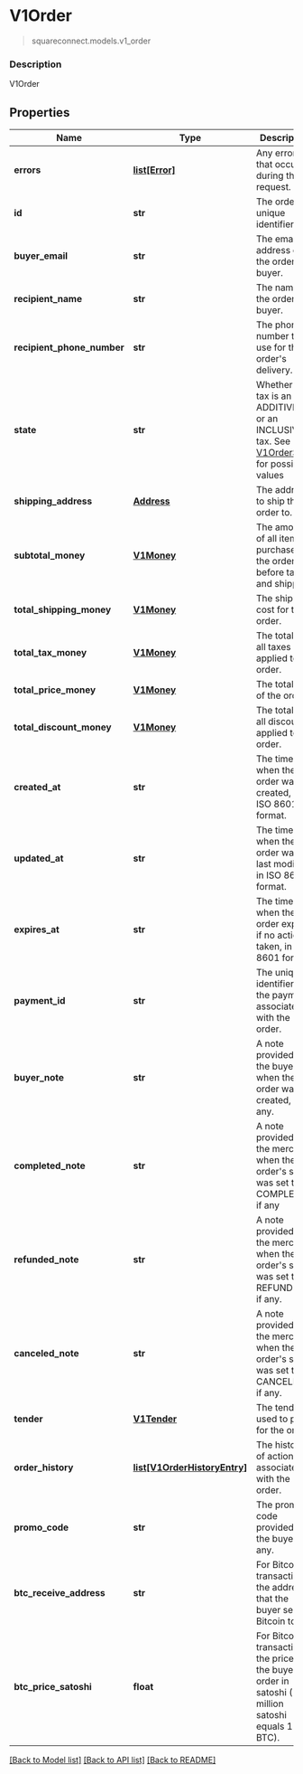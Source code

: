 # V1Order
> squareconnect.models.v1_order

### Description

V1Order

## Properties
Name | Type | Description | Notes
------------ | ------------- | ------------- | -------------
**errors** | [**list[Error]**](Error.md) | Any errors that occurred during the request. | [optional] 
**id** | **str** | The order&#39;s unique identifier. | [optional] 
**buyer_email** | **str** | The email address of the order&#39;s buyer. | [optional] 
**recipient_name** | **str** | The name of the order&#39;s buyer. | [optional] 
**recipient_phone_number** | **str** | The phone number to use for the order&#39;s delivery. | [optional] 
**state** | **str** | Whether the tax is an ADDITIVE tax or an INCLUSIVE tax. See [V1OrderState](#type-v1orderstate) for possible values | [optional] 
**shipping_address** | [**Address**](Address.md) | The address to ship the order to. | [optional] 
**subtotal_money** | [**V1Money**](V1Money.md) | The amount of all items purchased in the order, before taxes and shipping. | [optional] 
**total_shipping_money** | [**V1Money**](V1Money.md) | The shipping cost for the order. | [optional] 
**total_tax_money** | [**V1Money**](V1Money.md) | The total of all taxes applied to the order. | [optional] 
**total_price_money** | [**V1Money**](V1Money.md) | The total cost of the order. | [optional] 
**total_discount_money** | [**V1Money**](V1Money.md) | The total of all discounts applied to the order. | [optional] 
**created_at** | **str** | The time when the order was created, in ISO 8601 format. | [optional] 
**updated_at** | **str** | The time when the order was last modified, in ISO 8601 format. | [optional] 
**expires_at** | **str** | The time when the order expires if no action is taken, in ISO 8601 format. | [optional] 
**payment_id** | **str** | The unique identifier of the payment associated with the order. | [optional] 
**buyer_note** | **str** | A note provided by the buyer when the order was created, if any. | [optional] 
**completed_note** | **str** | A note provided by the merchant when the order&#39;s state was set to COMPLETED, if any | [optional] 
**refunded_note** | **str** | A note provided by the merchant when the order&#39;s state was set to REFUNDED, if any. | [optional] 
**canceled_note** | **str** | A note provided by the merchant when the order&#39;s state was set to CANCELED, if any. | [optional] 
**tender** | [**V1Tender**](V1Tender.md) | The tender used to pay for the order. | [optional] 
**order_history** | [**list[V1OrderHistoryEntry]**](V1OrderHistoryEntry.md) | The history of actions associated with the order. | [optional] 
**promo_code** | **str** | The promo code provided by the buyer, if any. | [optional] 
**btc_receive_address** | **str** | For Bitcoin transactions, the address that the buyer sent Bitcoin to. | [optional] 
**btc_price_satoshi** | **float** | For Bitcoin transactions, the price of the buyer&#39;s order in satoshi (100 million satoshi equals 1 BTC). | [optional] 

[[Back to Model list]](../README.md#documentation-for-models) [[Back to API list]](../README.md#documentation-for-api-endpoints) [[Back to README]](../README.md)


